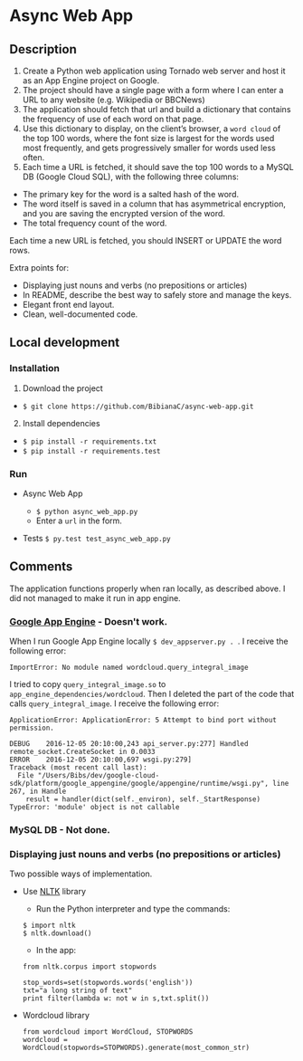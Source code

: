# Async Web App

## Description

1. Create a Python web application using Tornado web server and host it as an App Engine project on Google.
2. The project should have a single page with a form where I can enter a URL to any website (e.g. Wikipedia or BBCNews)
3. The application should fetch that url and build a dictionary that contains the frequency of use of each word on that page.
4. Use this dictionary to display, on the client’s browser, a `word cloud` of the top 100 words, where the font size is largest for the words used most frequently, and gets progressively smaller for words used less often.
5. Each time a URL is fetched, it should save the top 100 words to a MySQL DB (Google Cloud SQL), with the following three columns:
  - The primary key for the word is a salted hash of the word.
  - The word itself is saved in a column that has asymmetrical encryption, and you are saving the encrypted version of the word.
  - The total frequency count of the word.

Each time a new URL is fetched, you should INSERT or UPDATE the word rows.
 
 
Extra points for:
  - Displaying just nouns and verbs (no prepositions or articles)
  - In README, describe the best way to safely store and manage the keys.
  - Elegant front end layout.
  - Clean, well-documented code.

## Local development

### Installation
1. Download the project
  - `$ git clone https://github.com/BibianaC/async-web-app.git`
2. Install dependencies
  - `$ pip install -r requirements.txt`
  - `$ pip install -r requirements.test`

### Run
- Async Web App
  - `$ python async_web_app.py`
  - Enter a `url` in the form.

- Tests `$ py.test test_async_web_app.py `

## Comments

The application functions properly when ran locally, as described above.
I did not managed to make it run in app engine.

### [Google App Engine](https://async-web-app.appspot.com/) - Doesn't work.

When I run Google App Engine locally `$ dev_appserver.py . `. I receive the following error:

```
ImportError: No module named wordcloud.query_integral_image
```
I tried to copy `query_integral_image.so` to `app_engine_dependencies/wordcloud`.
Then I deleted the part of the code that calls `query_integral_image`.
I receive the following error:

```
ApplicationError: ApplicationError: 5 Attempt to bind port without permission.

DEBUG    2016-12-05 20:10:00,243 api_server.py:277] Handled remote_socket.CreateSocket in 0.0033
ERROR    2016-12-05 20:10:00,697 wsgi.py:279] 
Traceback (most recent call last):
  File "/Users/Bibs/dev/google-cloud-sdk/platform/google_appengine/google/appengine/runtime/wsgi.py", line 267, in Handle
    result = handler(dict(self._environ), self._StartResponse)
TypeError: 'module' object is not callable
```

### MySQL DB - Not done.

### Displaying just nouns and verbs (no prepositions or articles)

Two possible ways of implementation.

- Use [NLTK](http://www.nltk.org/) library
  - Run the Python interpreter and type the commands:
  ```
  $ import nltk
  $ nltk.download()
  ```
  - In the app:
  ```
  from nltk.corpus import stopwords

  stop_words=set(stopwords.words('english'))
  txt="a long string of text"
  print filter(lambda w: not w in s,txt.split())
  ```

- Wordcloud library
  ```
  from wordcloud import WordCloud, STOPWORDS
  wordcloud = WordCloud(stopwords=STOPWORDS).generate(most_common_str)
  ```